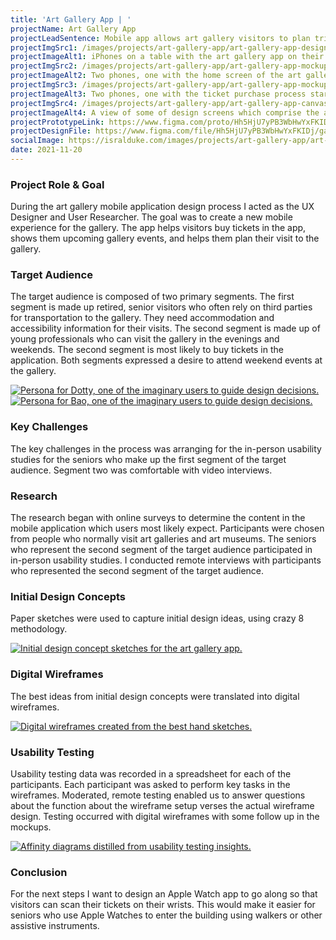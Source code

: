 ```yaml
---
title: 'Art Gallery App | '
projectName: Art Gallery App
projectLeadSentence: Mobile app allows art gallery visitors to plan trips, see current artwork collections and buy tickets.
projectImgSrc1: /images/projects/art-gallery-app/art-gallery-app-designed-isral-duke.jpg
projectImageAlt1: iPhones on a table with the art gallery app on their screens. 
projectImgSrc2: /images/projects/art-gallery-app/art-gallery-app-mockups-designed-isral-duke-set-2.png
projectImageAlt2: Two phones, one with the home screen of the art gallery app, the other with an art collections screen of the app.
projectImgSrc3: /images/projects/art-gallery-app/art-gallery-app-mockups-designed-isral-duke-set-3.png
projectImageAlt3: Two phones, one with the ticket purchase process started and the other with the ticket purchase confirmation.
projectImgSrc4: /images/projects/art-gallery-app/art-gallery-app-canvas-designed-isral-duke.png
projectImageAlt4: A view of some of design screens which comprise the art gallery app.
projectPrototypeLink: https://www.figma.com/proto/Hh5HjU7yPB3WbHwYxFKIDj/Art-Gallery-Tour?page-id=138%3A932&node-id=138%3A940&viewport=241%2C48%2C0.11&scaling=scale-down&
projectDesignFile: https://www.figma.com/file/Hh5HjU7yPB3WbHwYxFKIDj/gallerWeMe-art-gallery?node-id=138%3A932
socialImage: https://isralduke.com/images/projects/art-gallery-app/art-gallery-app-designed-isral-duke.jpg
date: 2021-11-20
---
```


### Project Role & Goal

During the art gallery mobile application design process I acted as the UX Designer and User Researcher. The goal was to create a new mobile experience for the gallery. The app helps visitors buy tickets in the app, shows them upcoming gallery events, and helps them plan their visit to the gallery.

### Target Audience

The target audience is composed of two primary segments. The first segment is made up retired, senior visitors who often rely on third parties for transportation to the gallery. They need accommodation and accessibility information for their visits. The second segment is made up of young professionals who can visit the gallery in the evenings and weekends. The second segment is most likely to buy tickets in the application. Both segments expressed a desire to attend weekend events at the gallery.

<a href="/images/projects/art-gallery-app/art-gallery-app-personas-isral-duke-1.jpg">
    <img src="/images/projects/art-gallery-app/art-gallery-app-personas-isral-duke-1.jpg" alt="Persona for Dotty, one of the imaginary users to guide design decisions.">
</a>
<a href="/images/projects/art-gallery-app/art-gallery-app-personas-isral-duke-2.jpg">
    <img src="/images/projects/art-gallery-app/art-gallery-app-personas-isral-duke-2.jpg" alt="Persona for Bao, one of the imaginary users to guide design decisions.">
</a>

### Key Challenges

The key challenges in the process was arranging for the in-person usability studies for the seniors who make up the first segment of the target audience. Segment two was comfortable with video interviews.

### Research

The research began with online surveys to determine the content in the mobile application which users most likely expect. Participants were chosen from people who normally visit art galleries and art museums. The seniors who represent the second segment of the target audience participated in in-person usability studies. I conducted remote interviews with participants who represented the second segment of the target audience.

### Initial Design Concepts

Paper sketches were used to capture initial design ideas, using crazy 8 methodology.

<a href="/images/projects/art-gallery-app/art-gallery-app-initial-concepts-designed-isral-duke.png">
    <img alt="Initial design concept sketches for the art gallery app." src="/images/projects/art-gallery-app/art-gallery-app-initial-concepts-designed-isral-duke.png">
</a>

### Digital Wireframes

The best ideas from initial design concepts were translated into digital wireframes.

<a href="/images/projects/art-gallery-app/art-gallery-app-wireframes-designed-isral-duke.png">
    <img alt="Digital wireframes created from the best hand sketches." src="/images/projects/art-gallery-app/art-gallery-app-wireframes-designed-isral-duke.png">
</a>

### Usability Testing

Usability testing data was recorded in a spreadsheet for each of the participants. Each participant was asked to perform key tasks in the wireframes. Moderated, remote testing enabled us to answer questions about the function about the wireframe setup verses the actual wireframe design. Testing occurred with digital wireframes with some follow up in the mockups.

<a href="/images/projects/art-gallery-app/art-gallery-app-usability-testing-performed-isral-duke.png">
    <img alt="Affinity diagrams distilled from usability testing insights." src="/images/projects/art-gallery-app/art-gallery-app-usability-testing-performed-isral-duke.png">
</a>

### Conclusion

For the next steps I want to design an Apple Watch app to go along so that visitors can scan their tickets on their wrists. This would make it easier for seniors who use Apple Watches to enter the building using walkers or other assistive instruments.
